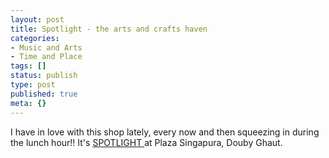 ```yaml
---
layout: post
title: Spotlight - the arts and crafts haven
categories:
- Music and Arts
- Time and Place
tags: []
status: publish
type: post
published: true
meta: {}
---
```

I have in love with this shop lately, every now and then squeezing in during the lunch hour!! It's <a href="http://www.spotlight.com.sg/?p=9136">SPOTLIGHT </a>at Plaza Singapura, Douby Ghaut.

